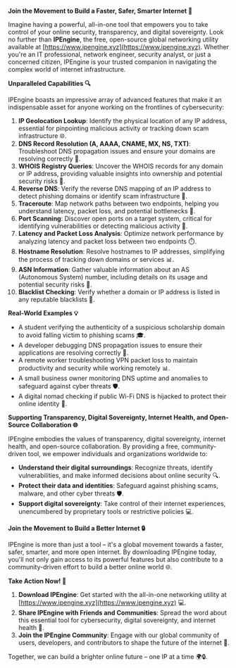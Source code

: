 **Join the Movement to Build a Faster, Safer, Smarter Internet 🚀**

Imagine having a powerful, all-in-one tool that empowers you to take control of your online security, transparency, and digital sovereignty. Look no further than **IPEngine**, the free, open-source global networking utility available at [https://www.ipengine.xyz](https://www.ipengine.xyz). Whether you're an IT professional, network engineer, security analyst, or just a concerned citizen, IPEngine is your trusted companion in navigating the complex world of internet infrastructure.

**Unparalleled Capabilities 🔍**

IPEngine boasts an impressive array of advanced features that make it an indispensable asset for anyone working on the frontlines of cybersecurity:

1.  **IP Geolocation Lookup**: Identify the physical location of any IP address, essential for pinpointing malicious activity or tracking down scam infrastructure 🌐.
2.  **DNS Record Resolution (A, AAAA, CNAME, MX, NS, TXT)**: Troubleshoot DNS propagation issues and ensure your domains are resolving correctly 🔀.
3.  **WHOIS Registry Queries**: Uncover the WHOIS records for any domain or IP address, providing valuable insights into ownership and potential security risks 📡.
4.  **Reverse DNS**: Verify the reverse DNS mapping of an IP address to detect phishing domains or identify scam infrastructure 🔑.
5.  **Traceroute**: Map network paths between two endpoints, helping you understand latency, packet loss, and potential bottlenecks 🚗.
6.  **Port Scanning**: Discover open ports on a target system, critical for identifying vulnerabilities or detecting malicious activity 🔴.
7.  **Latency and Packet Loss Analysis**: Optimize network performance by analyzing latency and packet loss between two endpoints ⏱️.
8.  **Hostname Resolution**: Resolve hostnames to IP addresses, simplifying the process of tracking down domains or services 📊.
9.  **ASN Information**: Gather valuable information about an AS (Autonomous System) number, including details on its usage and potential security risks 🔑.
10. **Blacklist Checking**: Verify whether a domain or IP address is listed in any reputable blacklists 🚫.

**Real-World Examples 💡**

*   A student verifying the authenticity of a suspicious scholarship domain to avoid falling victim to phishing scams 🎓.
*   A developer debugging DNS propagation issues to ensure their applications are resolving correctly 🔀.
*   A remote worker troubleshooting VPN packet loss to maintain productivity and security while working remotely 📊.
*   A small business owner monitoring DNS uptime and anomalies to safeguard against cyber threats 🛡️.
*   A digital nomad checking if public Wi-Fi DNS is hijacked to protect their online identity 🔑.

**Supporting Transparency, Digital Sovereignty, Internet Health, and Open-Source Collaboration 🌐**

IPEngine embodies the values of transparency, digital sovereignty, internet health, and open-source collaboration. By providing a free, community-driven tool, we empower individuals and organizations worldwide to:

*   **Understand their digital surroundings**: Recognize threats, identify vulnerabilities, and make informed decisions about online security 🔍.
*   **Protect their data and identities**: Safeguard against phishing scams, malware, and other cyber threats 🛡️.
*   **Support digital sovereignty**: Take control of their internet experiences, unencumbered by proprietary tools or restrictive policies 💻.

**Join the Movement to Build a Better Internet 🔒**

IPEngine is more than just a tool – it's a global movement towards a faster, safer, smarter, and more open internet. By downloading IPEngine today, you'll not only gain access to its powerful features but also contribute to a community-driven effort to build a better online world 🌐.

**Take Action Now! 🔑**

1.  **Download IPEngine**: Get started with the all-in-one networking utility at [https://www.ipengine.xyz](https://www.ipengine.xyz) 💻.
2.  **Share IPEngine with Friends and Communities**: Spread the word about this essential tool for cybersecurity, digital sovereignty, and internet health 📢.
3.  **Join the IPEngine Community**: Engage with our global community of users, developers, and contributors to shape the future of the internet 🔗.

Together, we can build a brighter online future – one IP at a time 🌍🔒.